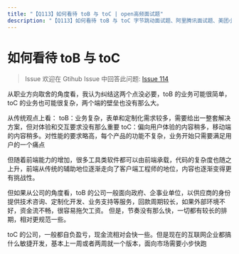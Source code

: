 ```yaml
---
title: "【Q113】如何看待 toB 与 toC | open高频面试题"
description: "【Q113】如何看待 toB 与 toC 字节跳动面试题、阿里腾讯面试题、美团小米面试题。"
---
```


# 如何看待 toB 与 toC

> Issue
> 欢迎在 Gtihub Issue 中回答此问题: [Issue 114](https://github.com/shfshanyue/Daily-Question/issues/114)

从职业方向取舍的角度看，我认为纠结这两个点没必要，toB 的业务可能很简单，toC 的业务也可能很复杂，两个端的壁垒也没有那么大。

从传统观点上看：
toB：业务复杂，表单和定制化需求较多，需要给出一整套解决方案，但对体验和交互要求没有那么重要
toC：偏向用户体验的内容稍多，移动端的内容稍多。对性能的要求略高，每个产品的功能不复杂，业务开始只需要满足用户的一个痛点

但随着前端能力的增加，很多工具类软件都可以由前端承载，代码的复杂度也随之上升，前端从传统的辅助地位逐渐走向了客户端工程师的地位，内容也逐渐变得更有挑战性。

但如果从公司的角度看，toB 的公司一般面向政府、企事业单位，以供应商的身份提供技术咨询、定制化开发、业务支持等服务，回款周期较长，如果外部环境不好，资金流不畅，很容易拖欠工资。
但是，节奏没有那么快，一切都有较长的排期，相对更规范一些。

toC 的公司，一般都自负盈亏，现金流相对会快一些。但是现在的互联网企业都搞什么敏捷开发，基本上一周或者两周就一个版本，面向市场需要小步快跑
